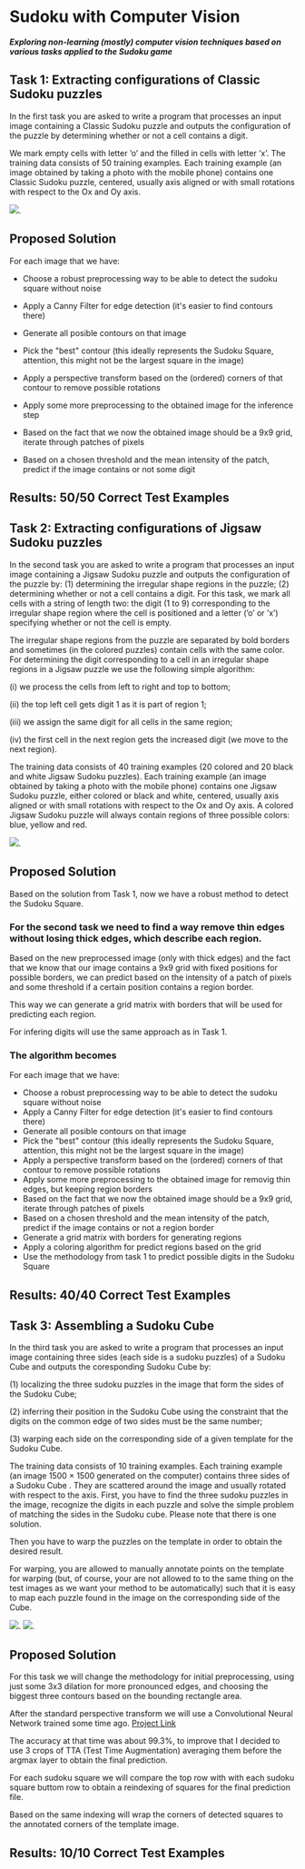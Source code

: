# Sudoku with Computer Vision
***Exploring non-learning (mostly) computer vision techniques based on various tasks applied to the Sudoku game***

## Task 1: Extracting configurations of Classic Sudoku puzzles
In the first task you are asked to write a program that processes an input image containing a Classic Sudoku puzzle and outputs the configuration of the puzzle by determining whether or not a cell contains a digit.

We mark empty cells with letter ’o’ and the filled in cells with letter ’x’. The training data consists of 50 training examples. Each training example (an image obtained by taking a photo with the mobile phone) contains one Classic Sudoku puzzle, centered, usually axis aligned or with small rotations with respect to the Ox and Oy axis.

![](https://github.com/AdrianIordache/Sudoku-with-Computer-Vision/blob/main/images/task-1.png).

## Proposed Solution

For each image that we have:
  - Choose a robust preprocessing way to be able to detect the sudoku square without noise

  - Apply a Canny Filter for edge detection (it's easier to find contours there)
  
  - Generate all posible contours on that image
  
  - Pick the "best" contour (this ideally represents the Sudoku Square, attention, this might not be the largest square in the image)
    
  - Apply a perspective transform based on the (ordered) corners of that contour to remove possible rotations
 
  - Apply some more preprocessing to the obtained image for the inference step
  
  - Based on the fact that we now the obtained image should be a 9x9 grid, iterate through patches of pixels
  
  - Based on a chosen threshold and the mean intensity of the patch, predict if the image contains or not some digit

## Results: 50/50 Correct Test Examples

## Task 2: Extracting configurations of Jigsaw Sudoku puzzles

In the second task you are asked to write a program that processes an input image containing a Jigsaw Sudoku puzzle and outputs the configuration of the puzzle by: (1) determining the irregular shape regions in the puzzle; (2) determining whether or not a cell contains a digit. For this task, we mark all cells with a string of length two: the digit (1 to 9) corresponding to the irregular shape region where the cell is positioned and a letter (’o’ or ’x’) specifying whether or not the cell is empty.

The irregular shape regions from the puzzle are separated by bold borders and sometimes (in the colored puzzles) contain cells with the same color. For determining the digit corresponding to a cell in an irregular shape regions in a Jigsaw puzzle we use the following simple algorithm:

(i) we process the cells from left to right and top to bottom;

(ii) the top left cell gets digit 1 as it is part of region 1;

(iii) we assign the same digit for all cells in the same region;

(iv) the first cell in the next region gets the increased digit (we move to the next region).

The training data consists of 40 training examples (20 colored and 20 black and white Jigsaw Sudoku puzzles). Each training example (an image obtained by taking a photo with the mobile phone) contains one Jigsaw Sudoku puzzle, either colored or black and white, centered, usually axis aligned or with small rotations with respect to the Ox and Oy axis. A colored Jigsaw Sudoku puzzle will always contain regions of three possible colors: blue, yellow and red.

![](https://github.com/AdrianIordache/Sudoku-with-Computer-Vision/blob/main/images/task-2.png).

## Proposed Solution

Based on the solution from Task 1, now we have a robust method to detect the Sudoku Square.

### For the second task we need to find a way remove thin edges without losing thick edges, which describe each region.

Based on the new preprocessed image (only with thick edges) and the fact that we know that our image contains a 9x9 grid with fixed positions for possible borders, we can predict based on the intensity of a patch of pixels and some threshold if a certain position contains a region border.

This way we can generate a grid matrix with borders that will be used for predicting each region.

For infering digits will use the same approach as in Task 1.

### The algorithm becomes

For each image that we have:
  - Choose a robust preprocessing way to be able to detect the sudoku square without noise
  - Apply a Canny Filter for edge detection (it's easier to find contours there)
  - Generate all posible contours on that image
  - Pick the "best" contour (this ideally represents the Sudoku Square, attention, this might not be the largest square in the image)
  - Apply a perspective transform based on the (ordered) corners of that contour to remove possible rotations
  - Apply some more preprocessing to the obtained image for removig thin edges, but keeping region borders
  - Based on the fact that we now the obtained image should be a 9x9 grid, iterate through patches of pixels
  - Based on a chosen threshold and the mean intensity of the patch, predict if the image contains or not a region border
  - Generate a grid matrix with borders for generating regions
  - Apply a coloring algorithm for predict regions based on the grid
  - Use the methodology from task 1 to predict possible digits in the Sudoku Square

## Results: 40/40 Correct Test Examples

## Task 3: Assembling a Sudoku Cube

In the third task you are asked to write a program that processes an input image containing three sides (each side is a sudoku puzzles) of a Sudoku Cube and outputs the coresponding Sudoku Cube by:

(1) localizing the three sudoku puzzles in the image that form the sides of the Sudoku Cube;

(2) inferring their position in the Sudoku Cube using the constraint that the digits on the common edge of two sides must be the same number;

(3) warping each side on the corresponding side of a given template for the Sudoku Cube.

The training data consists of 10 training examples. Each training example (an image 1500 × 1500 generated on the computer) contains three sides of a Sudoku Cube . They are scattered around the image and usually rotated with respect to the axis. First, you have to find the three sudoku puzzles in the image, recognize the digits in each puzzle and solve the simple problem of matching the sides in the Sudoku cube. Please note that there is one solution.

Then you have to warp the puzzles on the template in order to obtain the desired result.

For warping, you are allowed to manually annotate points on the template for warping (but, of course, your are not allowed to to the same thing on the test images as we want your method to be automatically) such that it is easy to map each puzzle found in the image on the corresponding side of the Cube.

![](https://github.com/AdrianIordache/Sudoku-with-Computer-Vision/blob/main/images/task-3.1.png).
![](https://github.com/AdrianIordache/Sudoku-with-Computer-Vision/blob/main/images/task-3.2.png).


## Proposed Solution

For this task we will change the methodology for initial preprocessing, using just some 3x3 dilation for more pronounced edges, and choosing the biggest three contours based on the bounding rectangle area.

After the standard perspective transform we will use a Convolutional Neural Network trained some time ago. [Project Link](https://github.com/AdrianIordache/DeepLearning-In-Pytorch/blob/master/Transfer-Learning-On-Counting-MNIST-Dataset/Assignment-2.ipynb)

The accuracy at that time was about 99.3%, to improve that I decided to use 3 crops of TTA (Test Time Augmentation) averaging them before the argmax layer to obtain the final prediction.

For each sudoku square we will compare the top row with with each sudoku square buttom row to obtain a reindexing of squares for the final prediction file.

Based on the same indexing will wrap the corners of detected squares to the annotated corners of the template image.

## Results: 10/10 Correct Test Examples
